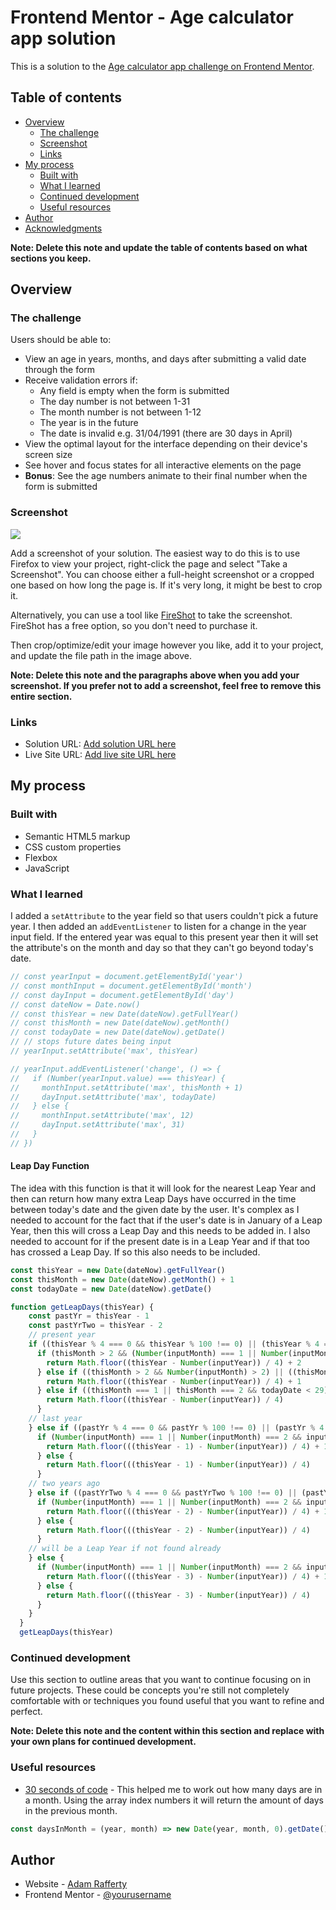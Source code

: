 # Frontend Mentor - Age calculator app solution

This is a solution to the [Age calculator app challenge on Frontend Mentor](https://www.frontendmentor.io/challenges/age-calculator-app-dF9DFFpj-Q).

## Table of contents

- [Overview](#overview)
  - [The challenge](#the-challenge)
  - [Screenshot](#screenshot)
  - [Links](#links)
- [My process](#my-process)
  - [Built with](#built-with)
  - [What I learned](#what-i-learned)
  - [Continued development](#continued-development)
  - [Useful resources](#useful-resources)
- [Author](#author)
- [Acknowledgments](#acknowledgments)

**Note: Delete this note and update the table of contents based on what sections you keep.**

## Overview

### The challenge

Users should be able to:

- View an age in years, months, and days after submitting a valid date through the form
- Receive validation errors if:
  - Any field is empty when the form is submitted
  - The day number is not between 1-31
  - The month number is not between 1-12
  - The year is in the future
  - The date is invalid e.g. 31/04/1991 (there are 30 days in April)
- View the optimal layout for the interface depending on their device's screen size
- See hover and focus states for all interactive elements on the page
- **Bonus**: See the age numbers animate to their final number when the form is submitted

### Screenshot

![](./screenshot.jpg)

Add a screenshot of your solution. The easiest way to do this is to use Firefox to view your project, right-click the page and select "Take a Screenshot". You can choose either a full-height screenshot or a cropped one based on how long the page is. If it's very long, it might be best to crop it.

Alternatively, you can use a tool like [FireShot](https://getfireshot.com/) to take the screenshot. FireShot has a free option, so you don't need to purchase it. 

Then crop/optimize/edit your image however you like, add it to your project, and update the file path in the image above.

**Note: Delete this note and the paragraphs above when you add your screenshot. If you prefer not to add a screenshot, feel free to remove this entire section.**

### Links

- Solution URL: [Add solution URL here](https://your-solution-url.com)
- Live Site URL: [Add live site URL here](https://your-live-site-url.com)

## My process

### Built with

- Semantic HTML5 markup
- CSS custom properties
- Flexbox
- JavaScript

### What I learned

I added a `setAttribute` to the year field so that users couldn't pick a future year. I then added an `addEventListener` to listen for a change in the year input field. If the entered year was equal to this present year then it will set the attribute's on the month and day so that they can't go beyond today's date.

```js
// const yearInput = document.getElementById('year')
// const monthInput = document.getElementById('month')
// const dayInput = document.getElementById('day')
// const dateNow = Date.now()
// const thisYear = new Date(dateNow).getFullYear()
// const thisMonth = new Date(dateNow).getMonth()
// const todayDate = new Date(dateNow).getDate()
// // stops future dates being input
// yearInput.setAttribute('max', thisYear)

// yearInput.addEventListener('change', () => {
//   if (Number(yearInput.value) === thisYear) {
//     monthInput.setAttribute('max', thisMonth + 1)
//     dayInput.setAttribute('max', todayDate)
//   } else {
//     monthInput.setAttribute('max', 12)
//     dayInput.setAttribute('max', 31)
//   }
// })
```
#### Leap Day Function
The idea with this function is that it will look for the nearest Leap Year and then can return how many extra Leap Days have occurred in the time between today's date and the given date by the user. It's complex as I needed to account for the fact that if the user's date is in January of a Leap Year, then this will cross a Leap Day and this needs to be added in. I also needed to account for if the present date is in a Leap Year and if that too has crossed a Leap Day. If so this also needs to be included. 

```js
const thisYear = new Date(dateNow).getFullYear()
const thisMonth = new Date(dateNow).getMonth() + 1
const todayDate = new Date(dateNow).getDate()

function getLeapDays(thisYear) {
    const pastYr = thisYear - 1
    const pastYrTwo = thisYear - 2
    // present year
    if ((thisYear % 4 === 0 && thisYear % 100 !== 0) || (thisYear % 4 === 0 && thisYear % 100 === 0 && thisYear % 400 === 0)) {
      if (thisMonth > 2 && (Number(inputMonth) === 1 || Number(inputMonth) === 2 && inputDay <= 29)) {
        return Math.floor((thisYear - Number(inputYear)) / 4) + 2
      } else if ((thisMonth > 2 && Number(inputMonth) > 2) || ((thisMonth === 1 || thisMonth === 2 && todayDate < 29) && (Number(inputMonth) === 1 || Number(inputMonth) === 2 && inputDay <= 29))) {
        return Math.floor((thisYear - Number(inputYear)) / 4) + 1
      } else if ((thisMonth === 1 || thisMonth === 2 && todayDate < 29) && Number(inputMonth) > 2) {
        return Math.floor((thisYear - Number(inputYear)) / 4)
      }
    // last year
    } else if ((pastYr % 4 === 0 && pastYr % 100 !== 0) || (pastYr % 4 === 0 && pastYr % 100 === 0 && pastYr % 400 === 0)) {
      if (Number(inputMonth) === 1 || Number(inputMonth) === 2 && inputDay <= 29) {
        return Math.floor(((thisYear - 1) - Number(inputYear)) / 4) + 1
      } else {
        return Math.floor(((thisYear - 1) - Number(inputYear)) / 4)
      }
    // two years ago
    } else if ((pastYrTwo % 4 === 0 && pastYrTwo % 100 !== 0) || (pastYrTwo % 4 === 0 && pastYrTwo % 100 === 0 && pastYrTwo % 400 === 0)) {
      if (Number(inputMonth) === 1 || Number(inputMonth) === 2 && inputDay <= 29) {
        return Math.floor(((thisYear - 2) - Number(inputYear)) / 4) + 1
      } else {
        return Math.floor(((thisYear - 2) - Number(inputYear)) / 4)
      }
    // will be a Leap Year if not found already
    } else {
      if (Number(inputMonth) === 1 || Number(inputMonth) === 2 && inputDay <= 29) {
        return Math.floor(((thisYear - 3) - Number(inputYear)) / 4) + 1
      } else {
        return Math.floor(((thisYear - 3) - Number(inputYear)) / 4)
      }
    }
  }
  getLeapDays(thisYear)
```

### Continued development

Use this section to outline areas that you want to continue focusing on in future projects. These could be concepts you're still not completely comfortable with or techniques you found useful that you want to refine and perfect.

**Note: Delete this note and the content within this section and replace with your own plans for continued development.**

### Useful resources

- [30 seconds of code](https://www.30secondsofcode.org/js/s/days-in-month/) - This helped me to work out how many days are in a month. Using the array index numbers it will return the amount of days in the previous month. 

```js
const daysInMonth = (year, month) => new Date(year, month, 0).getDate()
```


## Author

- Website - [Adam Rafferty](https://www.adamraffertywebdesign.com/)
- Frontend Mentor - [@yourusername](https://www.frontendmentor.io/profile/yourusername)

